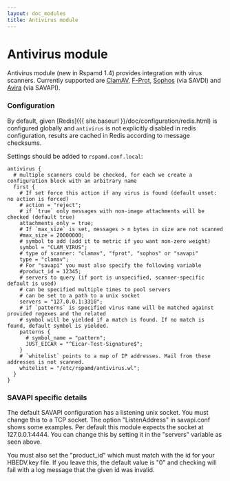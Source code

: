 ```yaml
---
layout: doc_modules
title: Antivirus module
---
```


# Antivirus module

Antivirus module (new in Rspamd 1.4) provides integration with virus scanners. Currently supported are [ClamAV](http://www.clamav.net), [F-Prot](http://www.f-prot.com/products/corporate_users/unix/linux/mailserver.html), [Sophos](https://www.sophos.com/en-us/medialibrary/PDFs/partners/sophossavdidsna.pdf) (via SAVDI) and [Avira](https://www.avira.com/de/oem-antivirus) (via SAVAPI).

### Configuration

By default, given [Redis]({{ site.baseurl }}/doc/configuration/redis.html) is configured globally and `antivirus` is not explicitly disabled in redis configuration, results are cached in Redis according to message checksums.

Settings should be added to `rspamd.conf.local`:

~~~ucl
antivirus {
  # multiple scanners could be checked, for each we create a configuration block with an arbitrary name
  first {
    # If set force this action if any virus is found (default unset: no action is forced)
    # action = "reject";
    # if `true` only messages with non-image attachments will be checked (default true)
    attachments_only = true;
    # If `max_size` is set, messages > n bytes in size are not scanned
    #max_size = 20000000;
    # symbol to add (add it to metric if you want non-zero weight)
    symbol = "CLAM_VIRUS";
    # type of scanner: "clamav", "fprot", "sophos" or "savapi"
    type = "clamav";
    # For "savapi" you must also specify the following variable
    #product_id = 12345;
    # servers to query (if port is unspecified, scanner-specific default is used)
    # can be specified multiple times to pool servers
    # can be set to a path to a unix socket
    servers = "127.0.0.1:3310";
    # if `patterns` is specified virus name will be matched against provided regexes and the related
    # symbol will be yielded if a match is found. If no match is found, default symbol is yielded.
    patterns {
      # symbol_name = "pattern";
      JUST_EICAR = "^Eicar-Test-Signature$";
    }
    # `whitelist` points to a map of IP addresses. Mail from these addresses is not scanned.
    whitelist = "/etc/rspamd/antivirus.wl";
  }
}
~~~

### SAVAPI specific details ###

The default SAVAPI configuration has a listening unix socket. You must change this to a TCP socket. The option "ListenAddress" in savapi.conf shows some examples. Per default this module expects the socket at 127.0.0.1:4444. You can change this by setting it in the "servers" variable as seen above.

You must also set the "product_id" which must match with the id for your HBEDV.key file. If you leave this, the default value is "0" and checking will fail with a log message that the given id was invalid.
